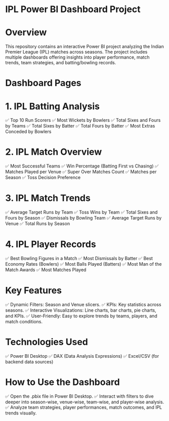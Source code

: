 # IPL Power BI Dashboard Project

# Overview
This repository contains an interactive Power BI project analyzing the Indian Premier League (IPL) matches across seasons.
The project includes multiple dashboards offering insights into player performance, match trends, team strategies, and batting/bowling records.

# Dashboard Pages

# 1. IPL Batting Analysis
✅ Top 10 Run Scorers
✅ Most Wickets by Bowlers
✅ Total Sixes and Fours by Teams
✅ Total Sixes by Batter
✅ Total Fours by Batter
✅ Most Extras Conceded by Bowlers

# 2. IPL Match Overview

✅ Most Successful Teams
✅ Win Percentage (Batting First vs Chasing)
✅ Matches Played per Venue
✅ Super Over Matches Count
✅ Matches per Season
✅ Toss Decision Preference

# 3. IPL Match Trends

✅ Average Target Runs by Team
✅ Toss Wins by Team
✅ Total Sixes and Fours by Season
✅ Dismissals by Bowling Team
✅ Average Target Runs by Venue
✅ Total Runs by Season

# 4. IPL Player Records

✅ Best Bowling Figures in a Match
✅ Most Dismissals by Batter
✅ Best Economy Rates (Bowlers)
✅ Most Balls Played (Batters)
✅ Most Man of the Match Awards
✅ Most Matches Played

# Key Features

✅ Dynamic Filters: Season and Venue slicers.
✅ KPIs: Key statistics across seasons.
✅ Interactive Visualizations: Line charts, bar charts, pie charts, and KPIs.
✅ User-Friendly: Easy to explore trends by teams, players, and match conditions.

# Technologies Used

✅ Power BI Desktop
✅ DAX (Data Analysis Expressions)
✅ Excel/CSV (for backend data sources)

# How to Use the Dashboard

✅ Open the .pbix file in Power BI Desktop.
✅ Interact with filters to dive deeper into season-wise, venue-wise, team-wise, and player-wise analysis.
✅ Analyze team strategies, player performances, match outcomes, and IPL trends visually.
